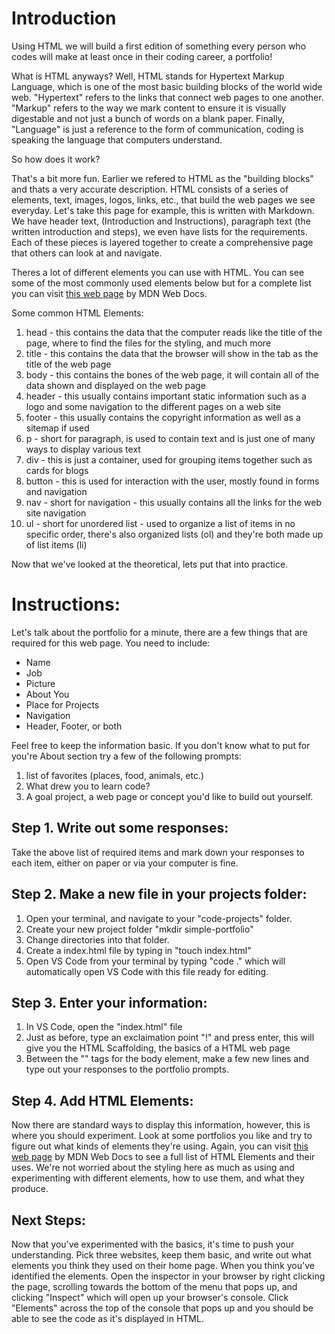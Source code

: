 # Introduction

Using HTML we will build a first edition of something every person who codes will make at least once in their coding career, a portfolio!

What is HTML anyways? Well, HTML stands for Hypertext Markup Language, which is one of the most basic building blocks of the world wide web. "Hypertext" refers to the links that connect web pages to one another. "Markup" refers to the way we mark content to ensure it is visually digestable and not just a bunch of words on a blank paper. Finally, "Language" is just a reference to the form of communication, coding is speaking the language that computers understand. 

So how does it work? 

That's a bit more fun. Earlier we refered to HTML as the "building blocks" and thats a very accurate description. HTML consists of a series of elements, text, images, logos, links, etc., that build the web pages we see everyday. Let's take this page for example, this is written with Markdown. We have header text, (Introduction and Instructions), paragraph text (the written introduction and steps), we even have lists for the requirements. Each of these pieces is layered together to create a comprehensive page that others can look at and navigate. 

Theres a lot of different elements you can use with HTML. You can see some of the most commonly used elements below but for a complete list you can visit [this web page](https://developer.mozilla.org/en-US/docs/Web/HTML/Element) by MDN Web Docs.

Some common HTML Elements: 
  1. head - this contains the data that the computer reads like the title of the page, where to find the files for the styling, and much more
  2. title - this contains the data that the browser will show in the tab as the title of the web page
  3. body - this contains the bones of the web page, it will contain all of the data shown and displayed on the web page
  4. header - this usually contains important static information such as a logo and some navigation to the different pages on a web site
  5. footer - this usually contains the copyright information as well as a sitemap if used
  6. p - short for paragraph, is used to contain text and is just one of many ways to display  various text
  7. div - this is just a container, used for grouping items together such as cards for blogs
  8. button - this is used for interaction with the user, mostly found in forms and navigation
  9. nav - short for navigation - this usually contains all the links for the web site navigation
  10. ul - short for unordered list - used to organize a list of items in no specific order, there's also organized lists (ol) and they're both made up of list items (li)

Now that we've looked at the theoretical, lets put that into practice.

# Instructions: 

Let's talk about the portfolio for a minute, there are a few things that are required for this web page. You need to include: 
  - Name
  - Job
  - Picture
  - About You
  - Place for Projects
  - Navigation
  - Header, Footer, or both

Feel free to keep the information basic. If you don't know what to put for you're About section try a few of the following prompts: 
  1. list of favorites (places, food, animals, etc.)
  2. What drew you to learn code?
  3. A goal project, a web page or concept you'd like to build out yourself.

## Step 1. Write out some responses:

Take the above list of required items and mark down your responses to each item, either on paper or via your computer is fine. 

## Step 2. Make a new file in your projects folder: 

  1. Open your terminal, and navigate to your "code-projects" folder. 
  2. Create your new project folder "mkdir simple-portfolio"
  3. Change directories into that folder. 
  4. Create a index.html file by typing in "touch index.html"
  5. Open VS Code from your terminal by typing "code ." which will automatically open VS Code with this file ready for editing.

## Step 3. Enter your information: 

  1. In VS Code, open the "index.html" file
  2. Just as before, type an exclaimation point "!" and press enter, this will give you the HTML Scaffolding, the basics of a HTML web page 
  3. Between the "<body>" tags for the body element, make a few new lines and type out your responses to the portfolio prompts. 

## Step 4. Add HTML Elements: 

Now there are standard ways to display this information, however, this is where you should experiment. Look at some portfolios you like and try to figure out what kinds of elements they're using. Again, you can visit [this web page](https://developer.mozilla.org/en-US/docs/Web/HTML/Element) by MDN Web Docs to see a full list of HTML Elements and their uses. We're not worried about the styling here as much as using and experimenting with different elements, how to use them, and what they produce. 

## Next Steps: 

Now that you've experimented with the basics, it's time to push your understanding. Pick three websites, keep them basic, and write out what elements you think they used on their home page. When you think you've identified the elements. Open the inspector in your browser by right clicking the page, scrolling towards the bottom of the menu that pops up, and clicking "Inspect" which will open up your browser's console. Click "Elements" across the top of the console that pops up and you should be able to see the code as it's displayed in HTML. 